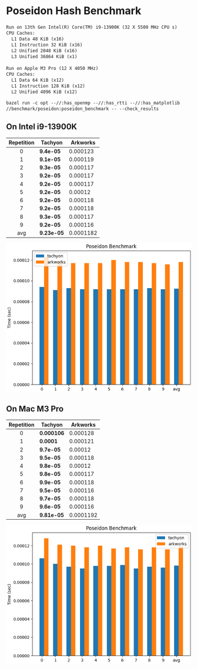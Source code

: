 # Poseidon Hash Benchmark

```
Run on 13th Gen Intel(R) Core(TM) i9-13900K (32 X 5500 MHz CPU s)
CPU Caches:
  L1 Data 48 KiB (x16)
  L1 Instruction 32 KiB (x16)
  L2 Unified 2048 KiB (x16)
  L3 Unified 36864 KiB (x1)

Run on Apple M3 Pro (12 X 4050 MHz)
CPU Caches:
  L1 Data 64 KiB (x12)
  L1 Instruction 128 KiB (x12)
  L2 Unified 4096 KiB (x12)
```

```shell
bazel run -c opt --//:has_openmp --//:has_rtti --//:has_matplotlib //benchmark/poseidon:poseidon_benchmark -- --check_results
```

## On Intel i9-13900K

| Repetition | Tachyon      | Arkworks  |
| :--------: | ------------ | --------- |
|     0      | **9.4e-05**  | 0.000123  |
|     1      | **9.1e-05**  | 0.000119  |
|     2      | **9.3e-05**  | 0.000117  |
|     3      | **9.2e-05**  | 0.000117  |
|     4      | **9.2e-05**  | 0.000117  |
|     5      | **9.2e-05**  | 0.00012   |
|     6      | **9.2e-05**  | 0.000118  |
|     7      | **9.2e-05**  | 0.000118  |
|     8      | **9.3e-05**  | 0.000117  |
|     9      | **9.2e-05**  | 0.000116  |
|    avg     | **9.23e-05** | 0.0001182 |

![image](/benchmark/poseidon/poseidon_benchmark_ubuntu_i9.png)

## On Mac M3 Pro

| Repetition | Tachyon      | Arkworks  |
| :--------: | ------------ | --------- |
|     0      | **0.000106** | 0.000128  |
|     1      | **0.0001**   | 0.000121  |
|     2      | **9.7e-05**  | 0.00012   |
|     3      | **9.5e-05**  | 0.000118  |
|     4      | **9.8e-05**  | 0.00012   |
|     5      | **9.8e-05**  | 0.000117  |
|     6      | **9.9e-05**  | 0.000118  |
|     7      | **9.5e-05**  | 0.000116  |
|     8      | **9.7e-05**  | 0.000118  |
|     9      | **9.6e-05**  | 0.000116  |
|    avg     | **9.81e-05** | 0.0001192 |

![image](/benchmark/poseidon/poseidon_benchmark_mac_m3.png)
